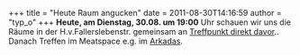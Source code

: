 +++
title = "Heute Raum angucken"
date = 2011-08-30T14:16:59
author = "typ_o"
+++
**Heute, am Dienstag, 30.08. um 19:00** Uhr schauen wir uns die Räume in
der H.v.Fallerslebenstr. gemeinsam an [Treffpunkt direkt
davor](http://maps.google.de/maps?f=q&source=s_q&hl=de&geocode=&q=Hoffmann-von-Fallersleben-Stra%C3%9Fe+5,+Kassel&aq=0&sll=51.320493,9.497053&sspn=0.010742,0.021114&vpsrc=6&ie=UTF8&hq=&hnear=Hoffmann-von-Fallersleben-Stra%C3%9Fe+5,+Kassel+34117+Kassel,+Hessen&ll=51.319703,9.496291&spn=0.002685,0.005279&t=h&z=18)..
Danach Treffen im Meatspace e.g. im
[Arkadas](http://maps.google.de/maps/place?oe=utf-8&rls=org.mozilla:de:official&client=firefox-a&um=1&ie=UTF-8&q=arkadas+kassel&fb=1&gl=de&hq=arkadas&hnear=0x47bb3f4e9f7a6c1d:0x2f84633d58221747,Kassel&cid=16497764896814201828).
